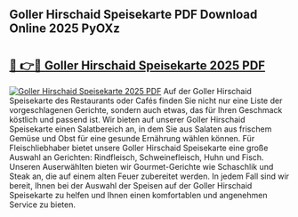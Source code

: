 ## Goller Hirschaid Speisekarte PDF Download Online 2025 PyOXz

# <h2><a href="http://gc9wo6.nevu.top/?p=Goller+Hirschaid+Speisekarte">🔗 👉🔴 Goller Hirschaid Speisekarte 2025 PDF</a></h2>

[![Goller Hirschaid Speisekarte 2025 PDF](https://i.imgur.com/dBaPXMq.png)](http://gc9wo6.nevu.top/?p=Goller+Hirschaid+Speisekarte)
Auf der Goller Hirschaid Speisekarte des Restaurants oder Cafés finden Sie nicht nur eine Liste der vorgeschlagenen Gerichte, sondern auch etwas, das für Ihren Geschmack köstlich und passend ist. Wir bieten auf unserer Goller Hirschaid Speisekarte einen Salatbereich an, in dem Sie aus Salaten aus frischem Gemüse und Obst für eine gesunde Ernährung wählen können. Für Fleischliebhaber bietet unsere Goller Hirschaid Speisekarte eine große Auswahl an Gerichten: Rindfleisch, Schweinefleisch, Huhn und Fisch. Unseren Auserwählten bieten wir Gourmet-Gerichte wie Schaschlik und Steak an, die auf einem alten Feuer zubereitet werden. In jedem Fall sind wir bereit, Ihnen bei der Auswahl der Speisen auf der Goller Hirschaid Speisekarte zu helfen und Ihnen einen komfortablen und angenehmen Service zu bieten.
